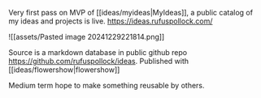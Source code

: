 Very first pass on MVP of [[ideas/myideas|MyIdeas]], a public catalog of my ideas and projects is live. https://ideas.rufuspollock.com/

![[assets/Pasted image 20241229221814.png]]

Source is a markdown database in public github repo https://github.com/rufuspollock/ideas. Published with [[ideas/flowershow|flowershow]]

Medium term hope to make something reusable by others.